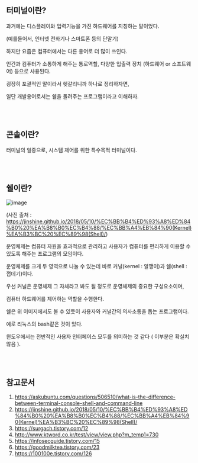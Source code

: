## 터미널이란?

과거에는 디스플레이와 입력기능을 가진 하드웨어를 지칭하는 말이었다.

(예를들어서, 인터넷 전화기나 스마트폰 등의 단말기)

하지만 요즘은 컴퓨터에서는 다른 용어로 더 많이 쓰인다.

인간과 컴퓨터가 소통하게 해주는 통로역할, 다양한 입출력 장치 (하드웨어 or 소프트웨어) 등으로 사용된다.

굉장히 포괄적인 말이라서 헷갈리니까 하나로 정리하자면,

일단 개발용어로서는 쉘을 돌려주는 프로그램이라고 이해하자.


<br></br>
## 콘솔이란?

터미널의 일종으로, 시스템 제어를 위한 특수목적 터미널이다.


<br></br>
## 쉘이란?

![image](https://user-images.githubusercontent.com/77263282/134325392-6a71298d-77ff-40f4-a3aa-7808b0a2b2dc.png)

(사진 출처 : https://jinshine.github.io/2018/05/10/%EC%BB%B4%ED%93%A8%ED%84%B0%20%EA%B8%B0%EC%B4%88/%EC%BB%A4%EB%84%90(Kernel)%EA%B3%BC%20%EC%89%98(Shell)/)

운영체제는 컴퓨터 자원을 효과적으로 관리하고 사용자가 컴퓨터를 편리하게 이용할 수 있도록 해주는 프로그램의 모임이다.

운영체제를 크게 두 영역으로 나눌 수 있는데 바로 커널(kernel : 알맹이)과 쉘(shell : 껍데기)이다.

우선 커널은 운영체제 그 자체라고 봐도 될 정도로 운영체제의 중요한 구성요소이며,

컴퓨터 하드웨어를 제어하는 역할을 수행한다.

쉘은 위 이미지에서도 볼 수 있듯이 사용자와 커널간의 의사소통을 돕는 프로그램이다.

예로 리눅스의 bash같은 것이 있다.

윈도우에서는 전반적인 사용자 인터페이스 모두를 의미하는 것 같다 ( 이부분은 확실치 않음 ).



<br></br>
## 참고문서
1) https://askubuntu.com/questions/506510/what-is-the-difference-between-terminal-console-shell-and-command-line
2) https://jinshine.github.io/2018/05/10/%EC%BB%B4%ED%93%A8%ED%84%B0%20%EA%B8%B0%EC%B4%88/%EC%BB%A4%EB%84%90(Kernel)%EA%B3%BC%20%EC%89%98(Shell)/
3) https://surgach.tistory.com/12
4) http://www.ktword.co.kr/test/view/view.php?m_temp1=730
5) https://infosecguide.tistory.com/15
6) https://goodmilktea.tistory.com/23
7) https://100100e.tistory.com/126
